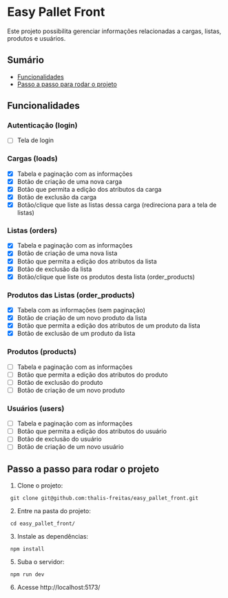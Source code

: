 # Easy Pallet Front

Este projeto possibilita gerenciar informações relacionadas a cargas, listas, produtos e usuários.

## Sumário
  * [Funcionalidades](#funcionalidades)
  * [Passo a passo para rodar o projeto](#passo-a-passo-para-rodar-o-projeto)

## Funcionalidades

### Autenticação (login)
- [ ] Tela de login

### Cargas (loads)
- [x] Tabela e paginação com as informações
- [x] Botão de criação de uma nova carga
- [x] Botão que permita a edição dos atributos da carga
- [x] Botão de exclusão da carga
- [x] Botão/clique que liste as listas dessa carga (redireciona para a tela de listas)

### Listas (orders)
- [x] Tabela e paginação com as informações
- [x] Botão de criação de uma nova lista
- [x] Botão que permita a edição dos atributos da lista
- [x] Botão de exclusão da lista
- [x] Botão/clique que liste os produtos desta lista (order_products)

### Produtos das Listas (order_products)
- [x] Tabela com as informações (sem paginação)
- [x] Botão de criação de um novo produto da lista
- [x] Botão que permita a edição dos atributos de um produto da lista
- [x] Botão de exclusão de um produto da lista

### Produtos (products)
- [ ] Tabela e paginação com as informações
- [ ] Botão que permita a edição dos atributos do produto
- [ ] Botão de exclusão do produto
- [ ] Botão de criação de um novo produto

### Usuários (users)
- [ ] Tabela e paginação com as informações
- [ ] Botão que permita a edição dos atributos do usuário
- [ ] Botão de exclusão do usuário
- [ ] Botão de criação de um novo usuário

## Passo a passo para rodar o projeto

1. Clone o projeto:

```
 git clone git@github.com:thalis-freitas/easy_pallet_front.git
```

2. Entre na pasta do projeto:

```
 cd easy_pallet_front/
```

3. Instale as dependências:

```
 npm install
```

5. Suba o servidor:

```
 npm run dev
```

6. Acesse http://localhost:5173/
